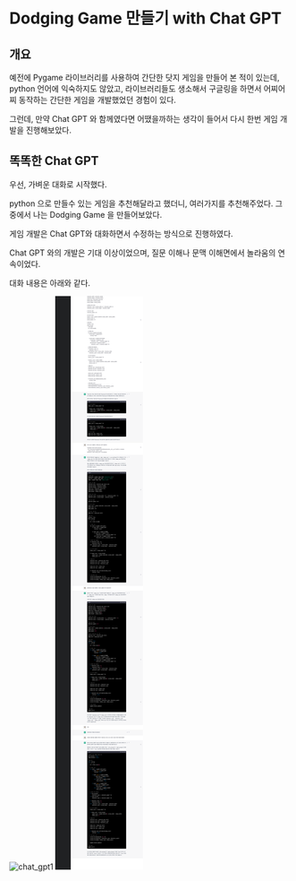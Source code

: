 # Dodging Game 만들기 with Chat GPT

## 개요
예전에 Pygame 라이브러리를 사용하여 간단한 닷지 게임을 만들어 본 적이 있는데, python 언어에 익숙하지도 않았고, 라이브러리들도 생소해서 구글링을 하면서 어찌어찌 동작하는 간단한 게임을 개발했었던 경험이 있다. 

그런데, 만약 Chat GPT 와 함께였다면 어땠을까하는 생각이 들어서 다시 한번 게임 개발을 진행해보았다.


## 똑똑한 Chat GPT
우선, 가벼운 대화로 시작했다.

python 으로 만들수 있는 게임을 추천해달라고 했더니, 여러가지를 추천해주었다. 
그 중에서 나는 Dodging Game 을 만들어보았다. 

게임 개발은 Chat GPT와 대화하면서 수정하는 방식으로 진행하였다.

Chat GPT 와의 개발은 기대 이상이었으며, 질문 이해나 문맥 이해면에서 놀라움의 연속이었다. 

대화 내용은 아래와 같다.

![chat_gpt1](chatgpt1.png)
![chat-gpt2](chatgpt2.png)
